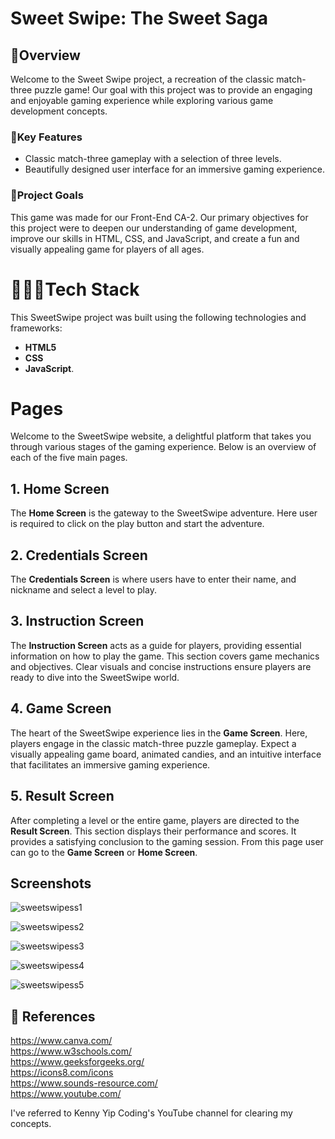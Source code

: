 
# Sweet Swipe: The Sweet Saga

## 🍬Overview

Welcome to the Sweet Swipe project, a recreation of the classic match-three puzzle game! Our goal with this project was to provide an engaging and enjoyable gaming experience while exploring various game development concepts.


### 🔴Key Features

- Classic match-three gameplay with a selection of three levels.
- Beautifully designed user interface for an immersive gaming experience.

### 🎯Project Goals

This game was made for our Front-End CA-2. Our primary objectives for this project were to deepen our understanding of game development, improve our skills in HTML, CSS, and JavaScript, and create a fun and visually appealing game for players of all ages.

# 🧑🏻‍💻Tech Stack

This SweetSwipe project was built using the following technologies and frameworks:

- **HTML5** 
- **CSS**
- **JavaScript**.

# Pages

Welcome to the SweetSwipe website, a delightful platform that takes you through various stages of the gaming experience. Below is an overview of each of the five main pages.

## 1. Home Screen

The **Home Screen** is the gateway to the SweetSwipe adventure. Here user is required to click on the play button and start the adventure.

## 2. Credentials Screen

The **Credentials Screen** is where users have to enter their name, and nickname and select a level to play.

## 3. Instruction Screen

The **Instruction Screen** acts as a guide for players, providing essential information on how to play the game. This section covers game mechanics and objectives. Clear visuals and concise instructions ensure players are ready to dive into the SweetSwipe world.

## 4. Game Screen

The heart of the SweetSwipe experience lies in the **Game Screen**. Here, players engage in the classic match-three puzzle gameplay. Expect a visually appealing game board, animated candies, and an intuitive interface that facilitates an immersive gaming experience.

## 5. Result Screen

After completing a level or the entire game, players are directed to the **Result Screen**. This section displays their performance and scores. It provides a satisfying conclusion to the gaming session. From this page user can go to the **Game Screen** or **Home Screen**.



## Screenshots
![sweetswipess1](https://github.com/abhinav0306/sweetswipe-ca2/assets/144326505/8ed99902-fd2c-40c8-b98f-dfefd1538ef5)

![sweetswipess2](https://github.com/abhinav0306/sweetswipe-ca2/assets/144326505/dae6bee4-f73a-430f-bc67-0d8e3b4ecc0f)

![sweetswipess3](https://github.com/abhinav0306/sweetswipe-ca2/assets/144326505/0eed562c-8750-41bd-8977-61f1e8cfe9fa)

![sweetswipess4](https://github.com/abhinav0306/sweetswipe-ca2/assets/144326505/21d7c8aa-47e3-411e-9054-20646469a34f)

![sweetswipess5](https://github.com/abhinav0306/sweetswipe-ca2/assets/144326505/a277729c-53c4-41ba-b355-4998848f84bd)


## 🔗 References
https://www.canva.com/  
https://www.w3schools.com/  
https://www.geeksforgeeks.org/  
https://icons8.com/icons   
https://www.sounds-resource.com/  
https://www.youtube.com/

I've referred to Kenny Yip Coding's YouTube channel for clearing my concepts. 
